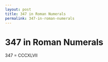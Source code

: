 ```yaml
---
layout: post
title: 347 in Roman Numerals
permalink: 347-in-roman-numerals
---
```


# 347 in Roman Numerals

347 = CCCXLVII
